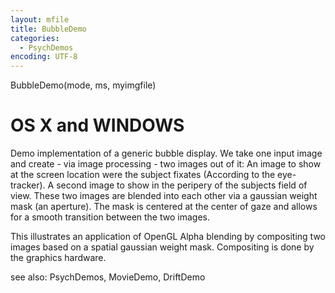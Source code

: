 ```yaml
---
layout: mfile
title: BubbleDemo
categories:
  - PsychDemos
encoding: UTF-8
---
```


BubbleDemo(mode, ms, myimgfile)

# OS X and WINDOWS

Demo implementation of a generic bubble display.
We take one input image and create - via image processing - two images
out of it: An image to show at the screen location were the subject
fixates (According to the eye-tracker). A second image to show in the
peripery of the subjects field of view. These two images are blended into
each other via a gaussian weight mask (an aperture). The mask is centered
at the center of gaze and allows for a smooth transition between the two
images.

This illustrates an application of OpenGL Alpha blending by compositing
two images based on a spatial gaussian weight mask. Compositing is done
by the graphics hardware.


see also: PsychDemos, MovieDemo, DriftDemo